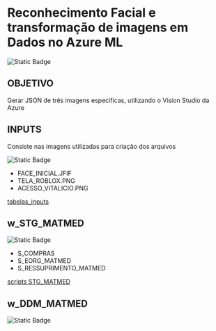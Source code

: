 # Reconhecimento Facial e transformação de imagens em Dados no Azure ML

![Static Badge](https://img.shields.io/badge/-DESAFIO_DE_PROJETO-blue)


## OBJETIVO

Gerar JSON de três imagens especificas, utilizando o Vision Studio da Azure

## INPUTS

Consiste nas imagens utilizadas para criação dos arquivos 

![Static Badge](https://img.shields.io/badge/IMAGENS-8A2BE2)

- FACE_INICIAL.JFIF
- TELA_ROBLOX.PNG
- ACESSO_VITALICIO.PNG

[tabelas_inputs](https://github.com/nanninha/reconhecimento_imagem/tree/main/inputs?ref_type=heads)

## w_STG_MATMED

![Static Badge](https://img.shields.io/badge/TABELAS%20STG-8A2BE2)

-   S_COMPRAS
-   S_EORG_MATMED
-   S_RESSUPRIMENTO_MATMED

[scripts STG_MATMED](https://gitlab.pbh.gov.br/projetos-astis/data-mart/dm-matmed/-/tree/main/script_tabelas/STG?ref_type=heads)

## w_DDM_MATMED

![Static Badge](https://img.shields.io/badge/TABELAS%20DDM-8A2BE2)

